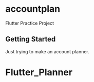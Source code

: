 # accountplan

Flutter Practice Project

## Getting Started

Just trying to make an account planner.

# Flutter_Planner
